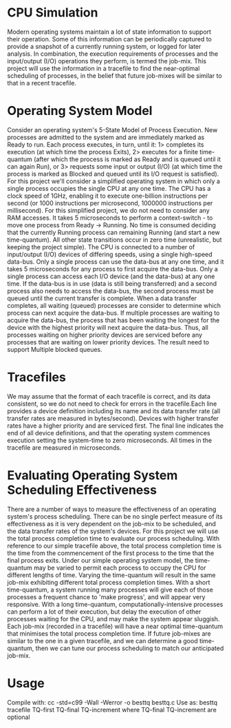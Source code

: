# CPU Simulation
Modern operating systems maintain a lot of state information to support their operation. Some of this information can be periodically captured to provide a snapshot of a currently running system, or logged for later analysis. In combination, the execution requirements of processes and the input/output (I/O) operations they perform, is termed the job-mix. This project will use the information in a tracefile to find the near-optimal scheduling of processes, in the belief that future job-mixes will be similar to that in a recent tracefile.
# Operating System Model
Consider an operating system's 5-State Model of Process Execution. New processes are admitted to the system and are immediately marked as Ready to run. Each process executes, in turn, until it:
1> completes its execution (at which time the process Exits),
2> executes for a finite time-quantum (after which the process is marked as Ready and is queued until it can again Run), or
3> requests some input or output (I/O) (at which time the process is marked as Blocked and queued until its I/O request is satisfied).
For this project we'll consider a simplified operating system in which only a single process occupies the single CPU at any one time. The CPU has a clock speed of 1GHz, enabling it to execute one-billion instructions per second (or 1000 instructions per microsecond, 1000000 instructions per millisecond). For this simplified project, we do not need to consider any RAM accesses.
It takes 5 microseconds to perform a context-switch - to move one process from Ready → Running. No time is consumed deciding that the currently Running process can remaining Running (and start a new time-quantum). All other state transitions occur in zero time (unrealistic, but keeping the project simple).
The CPU is connected to a number of input/output (I/O) devices of differing speeds, using a single high-speed data-bus. Only a single process can use the data-bus at any one time, and it takes 5 microseconds for any process to first acquire the data-bus.
Only a single process can access each I/O device (and the data-bus) at any one time. If the data-bus is in use (data is still being transferred) and a second process also needs to access the data-bus, the second process must be queued until the current transfer is complete. When a data transfer completes, all waiting (queued) processes are consider to determine which process can next acquire the data-bus. If multiple processes are waiting to acquire the data-bus, the process that has been waiting the longest for the device with the highest priority will next acquire the data-bus. Thus, all processes waiting on higher priority devices are serviced before any processes that are waiting on lower priority devices.
The result need to support Multiple blocked queues.
# Tracefiles
We may assume that the format of each tracefile is correct, and its data consistent, so we do not need to check for errors in the tracefile.Each line provides a device definition including its name and its data transfer rate (all transfer rates are measured in bytes/second). Devices with higher transfer rates have a higher priority and are serviced first. The final line indicates the end of all device definitions, and that the operating system commences execution setting the system-time to zero microseconds. All times in the tracefile are measured in microseconds.
# Evaluating Operating System Scheduling Effectiveness
There are a number of ways to measure the effectiveness of an operating system's process scheduling. There can be no single perfect measure of its effectiveness as it is very dependent on the job-mix to be scheduled, and the data transfer rates of the system's devices. For this project we will use the total process completion time to evaluate our process scheduling. With reference to our simple tracefile above, the total process completion time is the time from the commencement of the first process to the time that the final process exits. 
Under our simple operating system model, the time-quantum may be varied to permit each process to occupy the CPU for different lengths of time. Varying the time-quantum will result in the same job-mix exhibiting different total process completion times. With a short time-quantum, a system running many processes will give each of those processes a frequent chance to 'make progress', and will appear very responsive. With a long time-quantum, computationally-intensive processes can perform a lot of their execution, but delay the execution of other processes waiting for the CPU, and may make the system appear sluggish.
Each job-mix (recorded in a tracefile) will have a near optimal time-quantum that minimises the total process completion time. If future job-mixes are similar to the one in a given tracefile, and we can determine a good time-quantum, then we can tune our process scheduling to match our anticipated job-mix.
# Usage
Compile with:  cc -std=c99 -Wall -Werror -o besttq besttq.c
Use as:        besttq tracefile TQ-first TQ-final TQ-increment
               where TQ-final TQ-increment are optional
